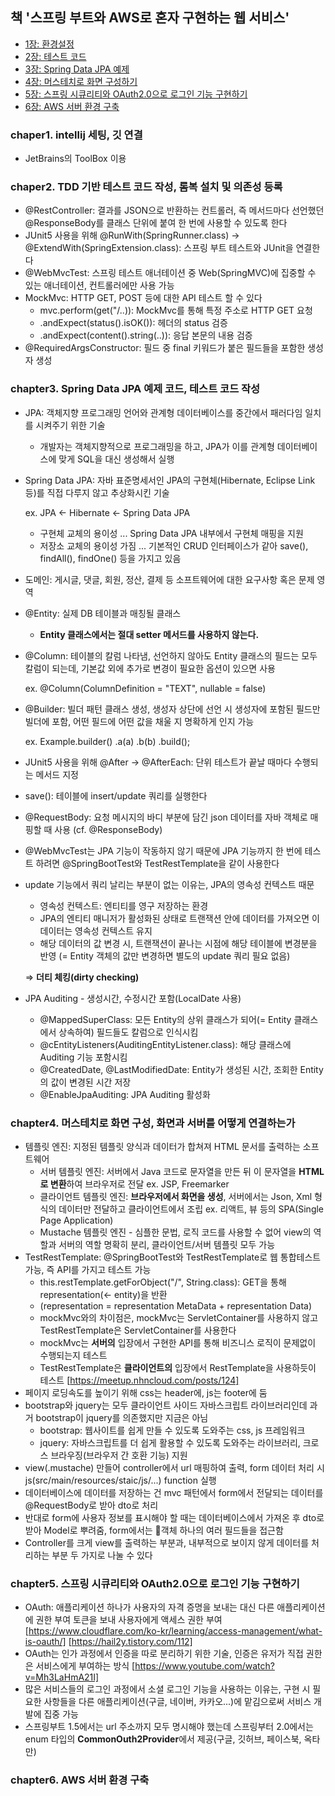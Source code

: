  ## 책 '스프링 부트와 AWS로 혼자 구현하는 웹 서비스'
 * [1장: 환경설정](#chapter-1)
 * [2장: 테스트 코드](#chapter-2)
 * [3장: Spring Data JPA 예제](#chapter-3)
 * [4장: 머스테치로 화면 구성하기](#chapter-4)
 * [5장: 스프링 시큐리티와 OAuth2.0으로 로그인 기능 구현하기](#chapter-5)
 * [6장: AWS 서버 환경 구축](#chapter-6)

 ### chaper1. intellij 세팅, 깃 연결 <a id="chapter-1"></a>
 - JetBrains의 ToolBox 이용
 ### chaper2. TDD 기반 테스트 코드 작성, 롬복 설치 및 의존성 등록 <a id="chapter-2"></a>
   - @RestController: 결과를 JSON으로 반환하는 컨트롤러, 즉 메서드마다 선언했던 @ResponseBody를 클래스 단위에 붙여 한 번에 사용할 수 있도록 한다  
   - JUnit5 사용을 위해 @RunWith(SpringRunner.class) -> @ExtendWith(SpringExtension.class): 스프링 부트 테스트와 JUnit을 연결한다 
   - @WebMvcTest: 스프링 테스트 애너테이션 중 Web(SpringMVC)에 집중할 수 있는 애너테이션, 컨트롤러에만 사용 가능
   - MockMvc: HTTP GET, POST 등에 대한 API 테스트 할 수 있다
     - mvc.perform(get("/..)): MockMvc를 통해 특정 주소로 HTTP GET 요청
     - .andExpect(status().isOK()): 헤더의 status 검증
     - .andExpect(content().string(..)): 응답 본문의 내용 검증
  - @RequiredArgsConstructor: 필드 중 final 키워드가 붙은 필드들을 포함한 생성자 생성
### chapter3. Spring Data JPA 예제 코드, 테스트 코드 작성 <a id="chapter-3"></a>
- JPA: 객체지향 프로그래밍 언어와 관계형 데이터베이스를 중간에서 패러다임 일치를 시켜주기 위한 기술
  - 개발자는 객체지향적으로 프로그래밍을 하고, JPA가 이를 관계형 데이터베이스에 맞게 SQL을 대신 생성해서 실행
- Spring Data JPA: 자바 표준명세서인 JPA의 구현체(Hibernate, Eclipse Link 등)를 직접 다루지 않고 추상화시킨 기술

  ex. JPA ← Hibernate ← Spring Data JPA
  - 구현체 교체의 용이성 ... Spring Data JPA 내부에서 구현체 매핑을 지원
  - 저장소 교체의 용이성 가짐 ... 기본적인 CRUD 인터페이스가 같아 save(), findAll(), findOne() 등을 가지고 있음
- 도메인: 게시글, 댓글, 회원, 정산, 결제 등 소프트웨어에 대한 요구사항 혹은 문제 영역
- @Entity: 실제 DB 테이블과 매칭될 클래스
  - **Entity 클래스에서는 절대 setter 메서드를 사용하지 않는다.**
- @Column: 테이블의 칼럼 나타냄, 선언하지 않아도 Entity 클래스의 필드는 모두 칼럼이 되는데, 기본값 외에 추가로 변경이 필요한 옵션이 있으면 사용

  ex. @Column(ColumnDefinition = "TEXT", nullable = false)
- @Builder: 빌더 패턴 클래스 생성, 생성자 상단에 선언 시 생성자에 포함된 필드만 빌더에 포함, 어떤 필드에 어떤 값을 채울 지 명확하게 인지 가능

  ex. Example.builder()
             .a(a)
             .b(b)
             .build();
- JUnit5 사용을 위해 @After -> @AfterEach: 단위 테스트가 끝날 때마다 수행되는 메서드 지정
- save(): 테이블에 insert/update 쿼리를 실행한다
- @RequestBody: 요청 메시지의 바디 부분에 담긴 json 데이터를 자바 객체로 매핑할 때 사용 (cf. @ResponseBody)
- @WebMvcTest는 JPA 기능이 작동하지 않기 때문에 JPA 기능까지 한 번에 테스트 하려면 @SpringBootTest와 TestRestTemplate을 같이 사용한다
- update 기능에서 쿼리 날리는 부분이 없는 이유는, JPA의 영속성 컨텍스트 때문
  - 영속성 컨텍스트: 엔티티를 영구 저장하는 환경
  - JPA의 엔티티 매니저가 활성화된 상태로 트랜잭션 안에 데이터를 가져오면 이 데이터는 영속성 컨텍스트 유지
  - 해당 데이터의 값 변경 시, 트랜잭션이 끝나는 시점에 해당 테이블에 변경분을 반영 (= Entity 객체의 값만 변경하면 별도의 update 쿼리 필요 없음)
    
  ⇒ **더티 체킹(dirty checking)**
- JPA Auditing - 생성시간, 수정시간 포함(LocalDate 사용)
  - @MappedSuperClass: 모든 Entity의 상위 클래스가 되어(= Entity 클래스에서 상속하여) 필드들도 칼럼으로 인식시킴
  - @cEntityListeners(AuditingEntityListener.class): 해당 클래스에 Auditing 기능 포함시킴 
  - @CreatedDate, @LastModifiedDate: Entity가 생성된 시간, 조회한 Entity의 값이 변경된 시간 저장 
  - @EnableJpaAuditing: JPA Auditing 활성화
 ### chapter4. 머스테치로 화면 구성, 화면과 서버를 어떻게 연결하는가 <a id="chapter-4"></a>
  - 템플릿 엔진: 지정된 템플릿 양식과 데이터가 합쳐져 HTML 문서를 출력하는 소프트웨어
    - 서버 템플릿 엔진: 서버에서 Java 코드로 문자열을 만든 뒤 이 문자열을 **HTML로 변환**하여 브라우저로 전달 ex. JSP, Freemarker
    - 클라이언트 템플릿 엔진: **브라우저에서 화면을 생성**, 서버에서는 Json, Xml 형식의 데이터만 전달하고 클라이언트에서 조립 ex. 리액트, 뷰 등의 SPA(Single Page Application)
    - Mustache 템플릿 엔진 - 심플한 문법, 로직 코드를 사용할 수 없어 view의 역할과 서버의 역할 명확히 분리, 클라이언트/서버 템플릿 모두 가능
  - TestRestTemplate: @SpringBootTest와 TestRestTemplate로 웹 통합테스트 가능, 즉 API를 가지고 테스트 가능 
    - this.restTemplate.getForObject("/", String.class): GET을 통해 representation(<- entity)을 반환
    - (representation = representation MetaData + representation Data)
    - mockMvc와의 차이점은, mockMvc는 ServletContainer를 사용하지 않고 TestRestTemplate은 ServletContainer를 사용한다
    - mockMvc는 **서버의** 입장에서 구현한 API를 통해 비즈니스 로직이 문제없이 수행되는지 테스트 
    - TestRestTemplate은 **클라이언트의** 입장에서 RestTemplate을 사용하듯이 테스트
      [https://meetup.nhncloud.com/posts/124]
  - 페이지 로딩속도를 높이기 위해 css는 header에, js는 footer에 둠
  - bootstrap와 jquery는 모두 클라이언트 사이드 자바스크립트 라이브러리인데 과거 bootstrap이 jquery를 의존했지만 지금은 아님
    - bootstrap: 웹사이트를 쉽게 만들 수 있도록 도와주는 css, js 프레임워크
    - jquery: 자바스크립트를 더 쉽게 활용할 수 있도록 도와주는 라이브러리, 크로스 브라우징(브라우저 간 호환 기능) 지원
  - view(.mustache) 만들어 controller에서 url 매핑하여 출력, form 데이터 처리 시 js(src/main/resources/staic/js/...) function 실행
  - 데이터베이스에 데이터를 저장하는 건 mvc 패턴에서 form에서 전달되는 데이터를 @RequestBody로 받아 dto로 처리
  - 반대로 form에 사용자 정보를 표시해야 할 때는 데이터베이스에서 가져온 후 dto로 받아 Model로 뿌려줌, form에서는 객체 하나의 여러 필드들을 접근함
  - Controller를 크게 view를 출력하는 부분과, 내부적으로 보이지 않게 데이터를 처리하는 부분 두 가지로 나눌 수 있다
### chapter5. 스프링 시큐리티와 OAuth2.0으로 로그인 기능 구현하기 <a id= "chapter-5"></a> 
  - OAuth: 애플리케이션 하나가 사용자의 자격 증명을 보내는 대신 다른 애플리케이션에 권한 부여 토큰을 보내 사용자에게 액세스 권한 부여
    [https://www.cloudflare.com/ko-kr/learning/access-management/what-is-oauth/]
    [https://hail2y.tistory.com/112]
  - OAuth는 인가 과정에서 인증을 따로 분리하기 위한 기술, 인증은 유저가 직접 권한은 서비스에게 부여하는 방식
    [https://www.youtube.com/watch?v=Mh3LaHmA21I]
  - 많은 서비스들의 로그인 과정에서 소셜 로그인 기능을 사용하는 이유는, 구현 시 필요한 사항들을 다른 애플리케이션(구글, 네이버, 카카오...)에 맡김으로써 서비스 개발에 집중 가능
  - 스프링부트 1.5에서는 url 주소까지 모두 명시해야 했는데 스프링부터 2.0에서는 enum 타입의 **CommonOuth2Provider**에서 제공(구글, 깃허브, 페이스북, 옥타만)
### chapter6. AWS 서버 환경 구축 <a id= "chapter-6"></a> 
